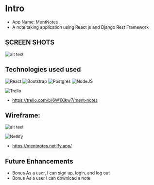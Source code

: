 # Intro
* App Name: MentNotes
* A note taking application using React js and Django Rest Framework

## SCREEN SHOTS
 ![alt text](https://trello.com/1/cards/63f6d8fcc60b251ccdc8a932/attachments/63f6d91232962a6ae83f8355/previews/63f6d91332962a6ae83f8366/download/site.png) 
 
## Technologies used used
![React](https://img.shields.io/badge/react-%2320232a.svg?style=for-the-badge&logo=react&logoColor=%2361DAFB)
![Bootstrap](https://img.shields.io/badge/bootstrap-%23563D7C.svg?style=for-the-badge&logo=bootstrap&logoColor=white)
![Postgres](https://img.shields.io/badge/postgres-%23316192.svg?style=for-the-badge&logo=postgresql&logoColor=white)
![NodeJS](https://img.shields.io/badge/node.js-6DA55F?style=for-the-badge&logo=node.js&logoColor=white)



![Trello](https://img.shields.io/badge/Trello-%23026AA7.svg?style=for-the-badge&logo=Trello&logoColor=white)

* https://trello.com/b/6W1Xikw7/ment-notes

## Wireframe:

 ![alt text](https://trello.com/1/cards/63edc60376d6aa3d9841d0fa/attachments/63edc6239a956997a7616140/previews/63edc6249a956997a7616150/download/wireframe.png) 

![Netlify](https://img.shields.io/badge/netlify-%23000000.svg?style=for-the-badge&logo=netlify&logoColor=#00C7B7)

* https://mentnotes.netlify.app/


## Future Enhancements 
* Bonus As a user, I can sign up, login, and log out
* Bonus As a user I can download a note